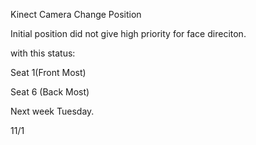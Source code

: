 Kinect Camera Change Position

Initial position did not give high priority for face direciton.

with this status:



Seat 1(Front Most)

Seat 6 (Back Most)





Next week Tuesday.

11/1

